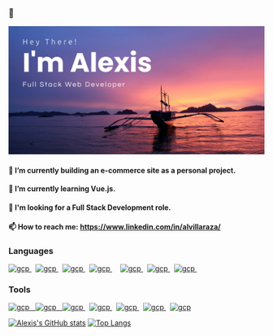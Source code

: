 ###  👋

![cover](https://github.com/alvillaraza/alvillaraza/blob/main/images/github-banner.jpeg)

#### 🔭 I’m currently building an e-commerce site as a personal project.
#### 🌱 I’m currently learning Vue.js.
#### 💬 I'm looking for a Full Stack Development role.
#### 📫 How to reach me: https://www.linkedin.com/in/alvillaraza/

###  Languages
<p> <a href="https://html.com/html5/" target="_blank"> <img src="https://www.vectorlogo.zone/logos/w3_html5/w3_html5-icon.svg" alt="gcp" width="40" height="40"/> </a> &nbsp
   <a href="https://www.javascript.com/" target="_blank"> <img src="https://www.vectorlogo.zone/logos/javascript/javascript-icon.svg" alt="gcp" width="40" height="40"/> </a>  &nbsp
   <a href="https://nodejs.org/en/" target="_blank"> <img src="https://www.vectorlogo.zone/logos/nodejs/nodejs-icon.svg" alt="gcp" width="40" height="40"/> </a>  </a>  &nbsp
   <a href="https://reactjs.org/" target="_blank"> <img src="https://www.vectorlogo.zone/logos/reactjs/reactjs-icon.svg" alt="gcp" width="40" height="40"/> </a>  </a>&nbsp
    </a>&nbsp
   <a href="https://www.mysql.com/" target="_blank"> <img src="https://www.vectorlogo.zone/logos/mysql/mysql-icon.svg" alt="gcp" width="40" height="40"/> </a>  </a>&nbsp
   <a href="http://expressjs.com/" target="_blank"> <img src="https://www.vectorlogo.zone/logos/expressjs/expressjs-icon.svg" alt="gcp" width="40" height="40"/> </a>  </a>&nbsp
   <a href="https://www.python.org/" target="_blank"> <img src="https://www.vectorlogo.zone/logos/python/python-icon.svg" alt="gcp" width="40" height="40"/> </a>  </a>&nbsp
   </p>   
   
### Tools
<p>
   <a href="https://git-scm.com/" target="_blank"> <img src="https://www.vectorlogo.zone/logos/git-scm/git-scm-icon.svg" alt="gcp" width="40" height="40"/>  &nbsp
   <a href="https://github.com/cearc-sara" target="_blank"> <img src="https://www.vectorlogo.zone/logos/github/github-icon.svg" alt="gcp" width="40" height="40"/>   &nbsp
   <a href="https://visualstudio.microsoft.com/" target="_blank"> <img src="https://www.vectorlogo.zone/logos/visualstudio_code/visualstudio_code-icon.svg" alt="gcp" width="40" height="40"/> </a>  &nbsp
   <a href="https://www.heroku.com/" target="_blank"> <img src="https://www.vectorlogo.zone/logos/heroku/heroku-icon.svg" alt="gcp" width="40" height="40"/> </a>   &nbsp
   <a href="https://www.netlify.com/" target="_blank"> <img src="https://www.vectorlogo.zone/logos/netlify/netlify-icon.svg" alt="gcp" width="40" height="40"/> </a>  &nbsp
   <a href="https://www.postman.com/" target="_blank"> <img src="https://www.vectorlogo.zone/logos/getpostman/getpostman-icon.svg" alt="gcp" width="40" height="40"/> </a>  &nbsp
   <a href="https://aws.amazon.com/free/?trk=ps_a134p000006pkmzAAA&trkCampaign=acq_paid_search_brand&sc_channel=ps&sc_campaign=acquisition_US&sc_publisher=Bing&sc_category=core-main&sc_country=US&sc_geo=NAMER&sc_outcome=acq&sc_detail=aws&sc_content=Brand_Core_aws_e&sc_matchtype=e&sc_segment=&sc_medium=ACQ-P|PS-BI|Brand|Desktop|SU|Core-Main|Core|US|EN|Text&s_kwcid=AL!4422!10!71056092058919!71056537922248&s_kwcid=AL!4422!10!71056092058919!71056537922248&ef_id=0fc61cc14b6519da82c07c93d1f6d155:G:s&all-free-tier.sort-by=item.additionalFields.SortRank&all-free-tier.sort-order=asc" target="_blank"> <img src="https://www.vectorlogo.zone/logos/amazon_aws/amazon_aws-icon.svg" alt="gcp" width="40" height="40"/> </a> 
   
   </p> 
   
   [![Alexis's GitHub stats](https://github-readme-stats.vercel.app/api?username=alvillaraza)](https://github.com/alvillaraza/github-readme-stats) [![Top Langs](https://github-readme-stats.vercel.app/api/top-langs/?username=alvillaraza&layout=compact)](https://github.com/alvillaraza/github-readme-stats)



<!--
**alvillaraza/alvillaraza** is a ✨ _special_ ✨ repository because its `README.md` (this file) appears on your GitHub profile.

Here are some ideas to get you started:

- 🔭 I’m currently working on ...
- 🌱 I’m currently learning ...
- 👯 I’m looking to collaborate on ...
- 🤔 I’m looking for help with ...
- 💬 Ask me about ...
- 📫 How to reach me: ...
- 😄 Pronouns: ...
- ⚡ Fun fact: ...
-->
